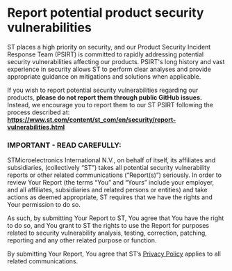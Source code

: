 # Report potential product security vulnerabilities
 
ST places a high priority on security, and our Product Security Incident
Response Team (PSIRT) is committed to rapidly addressing potential security
vulnerabilities affecting our products. PSIRT's long history and vast experience
in security allows ST to perform clear analyses and provide appropriate guidance
on mitigations and solutions when applicable.
 
If you wish to report potential security vulnerabilities regarding our products,
**please do not report them through public GitHub issues.** Instead, we
encourage you to report them to our ST PSIRT following the process described at:
**https://www.st.com/content/st_com/en/security/report-vulnerabilities.html**
 
### IMPORTANT - READ CAREFULLY:
 
STMicroelectronics International N.V., on behalf of itself, its affiliates and
subsidiaries, (collectively “ST”) takes all potential security vulnerability
reports or other related communications (“Report(s)”) seriously. In order to
review Your Report (the terms “You” and “Yours” include your employer, and all
affiliates, subsidiaries and related persons or entities) and take actions as
deemed appropriate, ST requires that we have the rights and Your permission to
do so.
 
As such, by submitting Your Report to ST, You agree that You have the right to
do so, and You grant to ST the rights to use the Report for purposes related to
security vulnerability analysis, testing, correction, patching, reporting and
any other related purpose or function.
 
By submitting Your Report, You agree that ST’s
[Privacy Policy](https://www.st.com/content/st_com/en/common/privacy-portal.html)
applies to all related communications.